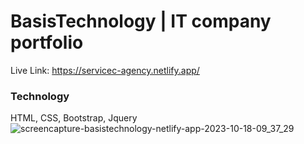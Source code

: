 # BasisTechnology | IT company portfolio

Live Link: https://servicec-agency.netlify.app/

### Technology
HTML, CSS, Bootstrap, Jquery
![screencapture-basistechnology-netlify-app-2023-10-18-09_37_29](https://github.com/mostafizar-rahman/BasisTechnology/assets/93414878/bcb2bafe-477a-4576-8ea2-08ff6ddd4022)
